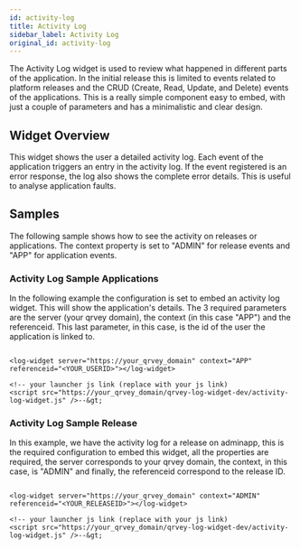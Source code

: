 ```yaml
---
id: activity-log
title: Activity Log
sidebar_label: Activity Log
original_id: activity-log
---
```

<div style={{textAlign: "justify"}}>

The Activity Log widget is used to review what happened in different parts of the application. In the initial release this is limited to events related to platform releases and the CRUD (Create, Read, Update, and Delete) events of the applications. This is a really simple component easy to embed, with just a couple of parameters and has a minimalistic and clear design.

## Widget Overview

This widget shows the user a detailed activity log. Each event of the application triggers an entry in the activity log. If the event registered is an error response, the log also shows the complete error details. This is useful to analyse application faults.

## Samples

The following sample shows how to see the activity on releases or applications. The context property is set to "ADMIN" for release events and "APP" for application events.

### Activity Log Sample Applications

In the following example the configuration is set to embed an activity log widget. This will show the application's details. The  3 required parameters are the server (your qrvey domain), the context (in this case "APP") and the referenceid. This last parameter, in this case, is the id of the user the application is linked to.

```

<log-widget server="https://your_qrvey_domain" context="APP" referenceid="<YOUR_USERID>"></log-widget>

<!-- your launcher js link (replace with your js link) 
<script src="https://your_qrvey_domain/qrvey-log-widget-dev/activity-log-widget.js" />--&gt;

```

### Activity Log Sample Release

In this example, we have the activity log for a release on adminapp, this is the required configuration to embed this widget, all the properties are required, the server corresponds to your qrvey domain, the context, in this case, is "ADMIN" and finally, the referenceid correspond to the release ID.

```

<log-widget server="https://your_qrvey_domain" context="ADMIN" referenceid="<YOUR_RELEASEID>"></log-widget>

<!-- your launcher js link (replace with your js link) 
<script src="https://your_qrvey_domain/qrvey-log-widget-dev/activity-log-widget.js" />--&gt;

```
</div>